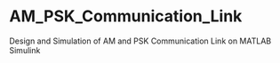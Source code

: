 # AM_PSK_Communication_Link
Design and Simulation of AM and PSK Communication Link on MATLAB Simulink
